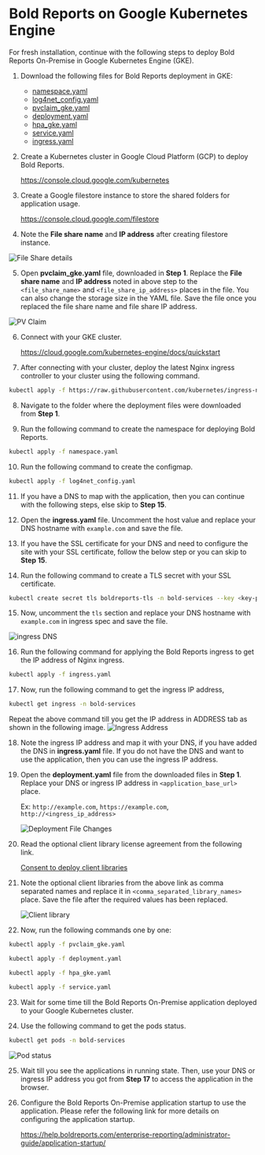 # Bold Reports on Google Kubernetes Engine

For fresh installation, continue with the following steps to deploy Bold Reports On-Premise in Google Kubernetes Engine (GKE).

1. Download the following files for Bold Reports deployment in GKE:

    * [namespace.yaml](https://raw.githubusercontent.com/boldreports/bold-reports-kubernetes/v5.2.26_refresh/deploy/namespace.yaml)
    * [log4net_config.yaml](https://raw.githubusercontent.com/boldreports/bold-reports-kubernetes/v5.2.26_refresh/deploy/log4net_config.yaml)
    * [pvclaim_gke.yaml](https://raw.githubusercontent.com/boldreports/bold-reports-kubernetes/v5.2.26_refresh/deploy/pvclaim_gke.yaml)
    * [deployment.yaml](https://raw.githubusercontent.com/boldreports/bold-reports-kubernetes/v5.2.26_refresh/deploy/deployment.yaml)
    * [hpa_gke.yaml](https://raw.githubusercontent.com/boldreports/bold-reports-kubernetes/v5.2.26_refresh/deploy/hpa_gke.yaml)
    * [service.yaml](https://raw.githubusercontent.com/boldreports/bold-reports-kubernetes/v5.2.26_refresh/deploy/service.yaml)
    * [ingress.yaml](https://raw.githubusercontent.com/boldreports/bold-reports-kubernetes/v5.2.26_refresh/deploy/ingress.yaml)

2. Create a Kubernetes cluster in Google Cloud Platform (GCP) to deploy Bold Reports.

   https://console.cloud.google.com/kubernetes 

3. Create a Google filestore instance to store the shared folders for application usage.

   https://console.cloud.google.com/filestore 

4. Note the **File share name** and **IP address** after creating filestore instance.

![File Share details](images/gke_file_share_details.png)

5. Open **pvclaim_gke.yaml** file, downloaded in **Step 1**. Replace the **File share name** and **IP address** noted in above step to the `<file_share_name>` and `<file_share_ip_address>` places in the file. You can also change the storage size in the YAML file. Save the file once you replaced the file share name and file share IP address.

![PV Claim](images/gke_pvclaim.png)

6. Connect with your GKE cluster.

   https://cloud.google.com/kubernetes-engine/docs/quickstart 

7. After connecting with your cluster, deploy the latest Nginx ingress controller to your cluster using the following command.

```sh
kubectl apply -f https://raw.githubusercontent.com/kubernetes/ingress-nginx/controller-v1.2.0/deploy/static/provider/cloud/deploy.yaml
```

8. Navigate to the folder where the deployment files were downloaded from **Step 1**.

9. Run the following command to create the namespace for deploying Bold Reports.

```sh
kubectl apply -f namespace.yaml
```

10. Run the following command to create the configmap.

```sh
kubectl apply -f log4net_config.yaml
```

11. If you have a DNS to map with the application, then you can continue with the following steps, else skip to **Step 15**. 

12. Open the **ingress.yaml** file. Uncomment the host value and replace your DNS hostname with `example.com` and save the file.

13. If you have the SSL certificate for your DNS and need to configure the site with your SSL certificate, follow the below step or you can skip to **Step 15**.

14. Run the following command to create a TLS secret with your SSL certificate.

```sh
kubectl create secret tls boldreports-tls -n bold-services --key <key-path> --cert <certificate-path>
```

15. Now, uncomment the `tls` section and replace your DNS hostname with `example.com` in ingress spec and save the file.

![ingress DNS](images/ingress_yaml.png)

16. Run the following command for applying the Bold Reports ingress to get the IP address of Nginx ingress.

```sh
kubectl apply -f ingress.yaml
```

17.	Now, run the following command to get the ingress IP address,

```sh
kubectl get ingress -n bold-services
```
Repeat the above command till you get the IP address in ADDRESS tab as shown in the following image.
![Ingress Address](images/ingress_address.png) 

18.	Note the ingress IP address and map it with your DNS, if you have added the DNS in **ingress.yaml** file. If you do not have the DNS and want to use the application, then you can use the ingress IP address.

19. Open the **deployment.yaml** file from the downloaded files in **Step 1**. Replace your DNS or ingress IP address in `<application_base_url>` place.
    
    Ex:  `http://example.com`, `https://example.com`, `http://<ingress_ip_address>`

    ![Deployment File Changes](images/deployment_yaml.png) 

20. Read the optional client library license agreement from the following link.

    [Consent to deploy client libraries](../docs/consent-to-deploy-client-libraries.md)

21. Note the optional client libraries from the above link as comma separated names and replace it in `<comma_separated_library_names>` place. Save the file after the required values has been replaced.

    ![Client library](images/client-library.png) 

22.	Now, run the following commands one by one:

```sh
kubectl apply -f pvclaim_gke.yaml
```

```sh
kubectl apply -f deployment.yaml
```

```sh
kubectl apply -f hpa_gke.yaml
```

```sh
kubectl apply -f service.yaml
```

23.	Wait for some time till the Bold Reports On-Premise application deployed to your Google Kubernetes cluster.

24.	Use the following command to get the pods status.

```sh
kubectl get pods -n bold-services
```
![Pod status](images/pod_status.png) 

25. Wait till you see the applications in running state. Then, use your DNS or ingress IP address you got from **Step 17** to access the application in the browser.

26.	Configure the Bold Reports On-Premise application startup to use the application. Please refer the following link for more details on configuring the application startup.
    
    https://help.boldreports.com/enterprise-reporting/administrator-guide/application-startup/
